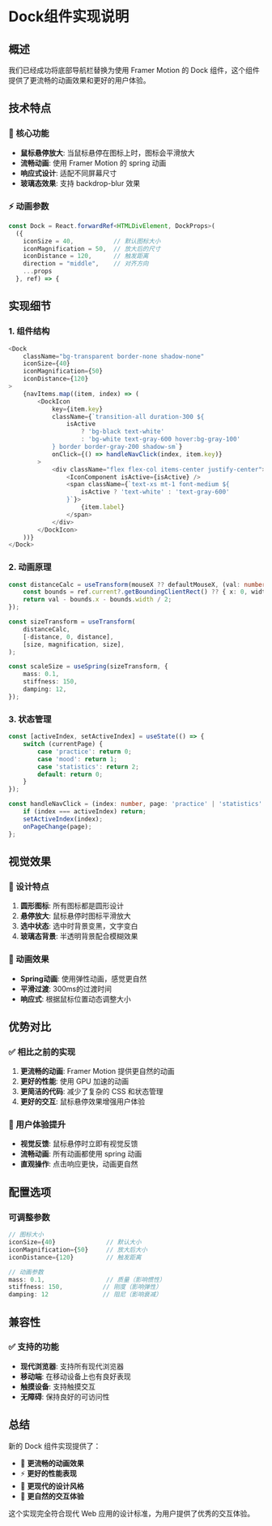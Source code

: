# Dock组件实现说明

## 概述

我们已经成功将底部导航栏替换为使用 Framer Motion 的 Dock 组件，这个组件提供了更流畅的动画效果和更好的用户体验。

## 技术特点

### 🎯 核心功能
- **鼠标悬停放大**: 当鼠标悬停在图标上时，图标会平滑放大
- **流畅动画**: 使用 Framer Motion 的 spring 动画
- **响应式设计**: 适配不同屏幕尺寸
- **玻璃态效果**: 支持 backdrop-blur 效果

### ⚡ 动画参数
```typescript
const Dock = React.forwardRef<HTMLDivElement, DockProps>(
  ({
    iconSize = 40,           // 默认图标大小
    iconMagnification = 50,  // 放大后的尺寸
    iconDistance = 120,      // 触发距离
    direction = "middle",    // 对齐方向
    ...props
  }, ref) => {
```

## 实现细节

### 1. 组件结构
```typescript
<Dock 
    className="bg-transparent border-none shadow-none"
    iconSize={40}
    iconMagnification={50}
    iconDistance={120}
>
    {navItems.map((item, index) => (
        <DockIcon
            key={item.key}
            className={`transition-all duration-300 ${
                isActive 
                    ? 'bg-black text-white' 
                    : 'bg-white text-gray-600 hover:bg-gray-100'
            } border border-gray-200 shadow-sm`}
            onClick={() => handleNavClick(index, item.key)}
        >
            <div className="flex flex-col items-center justify-center">
                <IconComponent isActive={isActive} />
                <span className={`text-xs mt-1 font-medium ${
                    isActive ? 'text-white' : 'text-gray-600'
                }`}>
                    {item.label}
                </span>
            </div>
        </DockIcon>
    ))}
</Dock>
```

### 2. 动画原理
```typescript
const distanceCalc = useTransform(mouseX ?? defaultMouseX, (val: number) => {
    const bounds = ref.current?.getBoundingClientRect() ?? { x: 0, width: 0 };
    return val - bounds.x - bounds.width / 2;
});

const sizeTransform = useTransform(
    distanceCalc,
    [-distance, 0, distance],
    [size, magnification, size],
);

const scaleSize = useSpring(sizeTransform, {
    mass: 0.1,
    stiffness: 150,
    damping: 12,
});
```

### 3. 状态管理
```typescript
const [activeIndex, setActiveIndex] = useState(() => {
    switch (currentPage) {
        case 'practice': return 0;
        case 'mood': return 1;
        case 'statistics': return 2;
        default: return 0;
    }
});

const handleNavClick = (index: number, page: 'practice' | 'statistics' | 'mood') => {
    if (index === activeIndex) return;
    setActiveIndex(index);
    onPageChange(page);
};
```

## 视觉效果

### 🎨 设计特点
1. **圆形图标**: 所有图标都是圆形设计
2. **悬停放大**: 鼠标悬停时图标平滑放大
3. **选中状态**: 选中时背景变黑，文字变白
4. **玻璃态背景**: 半透明背景配合模糊效果

### 🔄 动画效果
- **Spring动画**: 使用弹性动画，感觉更自然
- **平滑过渡**: 300ms的过渡时间
- **响应式**: 根据鼠标位置动态调整大小

## 优势对比

### ✅ 相比之前的实现
1. **更流畅的动画**: Framer Motion 提供更自然的动画
2. **更好的性能**: 使用 GPU 加速的动画
3. **更简洁的代码**: 减少了复杂的 CSS 和状态管理
4. **更好的交互**: 鼠标悬停效果增强用户体验

### 🎯 用户体验提升
- **视觉反馈**: 鼠标悬停时立即有视觉反馈
- **流畅动画**: 所有动画都使用 spring 动画
- **直观操作**: 点击响应更快，动画更自然

## 配置选项

### 可调整参数
```typescript
// 图标大小
iconSize={40}              // 默认大小
iconMagnification={50}     // 放大后大小
iconDistance={120}         // 触发距离

// 动画参数
mass: 0.1,                 // 质量（影响惯性）
stiffness: 150,           // 刚度（影响弹性）
damping: 12               // 阻尼（影响衰减）
```

## 兼容性

### ✅ 支持的功能
- **现代浏览器**: 支持所有现代浏览器
- **移动端**: 在移动设备上也有良好表现
- **触摸设备**: 支持触摸交互
- **无障碍**: 保持良好的可访问性

## 总结

新的 Dock 组件实现提供了：
- 🎯 **更流畅的动画效果**
- ⚡ **更好的性能表现**
- 🎨 **更现代的设计风格**
- 🔄 **更自然的交互体验**

这个实现完全符合现代 Web 应用的设计标准，为用户提供了优秀的交互体验。 